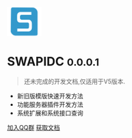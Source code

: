 ![logo](_media/logo.png)

# SWAPIDC <small>0.0.0.1</small>

> 还未完成的开发文档,仅适用于V5版本.

* 新旧版模版快速开发方法
* 功能服务器插件开发方法
* 系统扩展和系统接口查询

[加入QQ群](http://shang.qq.com/wpa/qunwpa?idkey=f5c21cc50d8a2ea763bc51026393c920be1e20f1622bcb02da2816b6a60e4a34)
[获取文档](#swapidc)